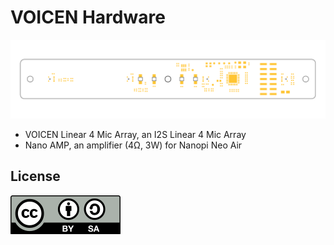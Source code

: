 VOICEN Hardware
===============

![](VOICEN-Linear-4-Mic-Array/VOICEN-Linear-4-Mic-Array.svg)

+ VOICEN Linear 4 Mic Array, an I2S Linear 4 Mic Array
+ Nano AMP, an amplifier (4Ω, 3W) for Nanopi Neo Air


## License
[![CC-BY-SA](cc-by-sa.svg)](https://creativecommons.org/licenses/by-sa/4.0/)